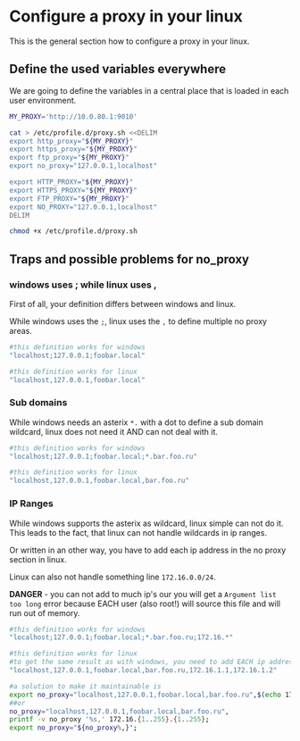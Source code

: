 # Configure a proxy in your linux

This is the general section how to configure a proxy in your linux.

## Define the used variables everywhere

We are going to define the variables in a central place that is loaded in each user environment.

```bash
MY_PROXY='http://10.0.80.1:9010'

cat > /etc/profile.d/proxy.sh <<DELIM
export http_proxy="${MY_PROXY}"
export https_proxy="${MY_PROXY}"
export ftp_proxy="${MY_PROXY}"
export no_proxy="127.0.0.1,localhost"

export HTTP_PROXY="${MY_PROXY}"
export HTTPS_PROXY="${MY_PROXY}"
export FTP_PROXY="${MY_PROXY}"
export NO_PROXY="127.0.0.1,localhost"
DELIM

chmod +x /etc/profile.d/proxy.sh
```

## Traps and possible problems for no_proxy

### windows uses ; while linux uses ,

First of all, your definition differs between windows and linux.

While windows uses the `;`, linux uses the `,` to define multiple no proxy areas.

```bash
#this definition works for windows
"localhost;127.0.0.1;foobar.local"

#this definition works for linux
"localhost,127.0.0.1,foobar.local"
```

### Sub domains

While windows needs an asterix `*.` with a dot to define a sub domain wildcard, linux does not need it AND can not deal with it.

```bash
#this definition works for windows
"localhost;127.0.0.1;foobar.local;*.bar.foo.ru"

#this definition works for linux
"localhost,127.0.0.1,foobar.local,bar.foo.ru"
```

### IP Ranges

While windows supports the asterix as wildcard, linux simple can not do it. This leads to the fact, that linux can not handle wildcards in ip ranges.

Or written in an other way, you have to add each ip address in the no proxy section in linux.

Linux can also not handle something line `172.16.0.0/24`.

**DANGER** - you can not add to much ip's our you will get a `Argument list too long` error because EACH user (also root!) will source this file and will run out of memory.

```bash
#this definition works for windows
"localhost;127.0.0.1;foobar.local;*.bar.foo.ru;172.16.*"

#this definition works for linux
#to get the same result as with windows, you need to add EACH ip address in the 172.16.0.0/24 network!
"localhost,127.0.0.1,foobar.local,bar.foo.ru,172.16.1.1,172.16.1.2"

#a solution to make it maintainable is
export no_proxy="localhost,127.0.0.1,foobar.local,bar.foo.ru",$(echo 172.16.{1..255}.{1..255} | sed 's/ /,/g')
##or
no_proxy="localhost,127.0.0.1,foobar.local,bar.foo.ru",
printf -v no_proxy '%s,' 172.16.{1..255}.{1..255};
export no_proxy="${no_proxy%,}";
```

